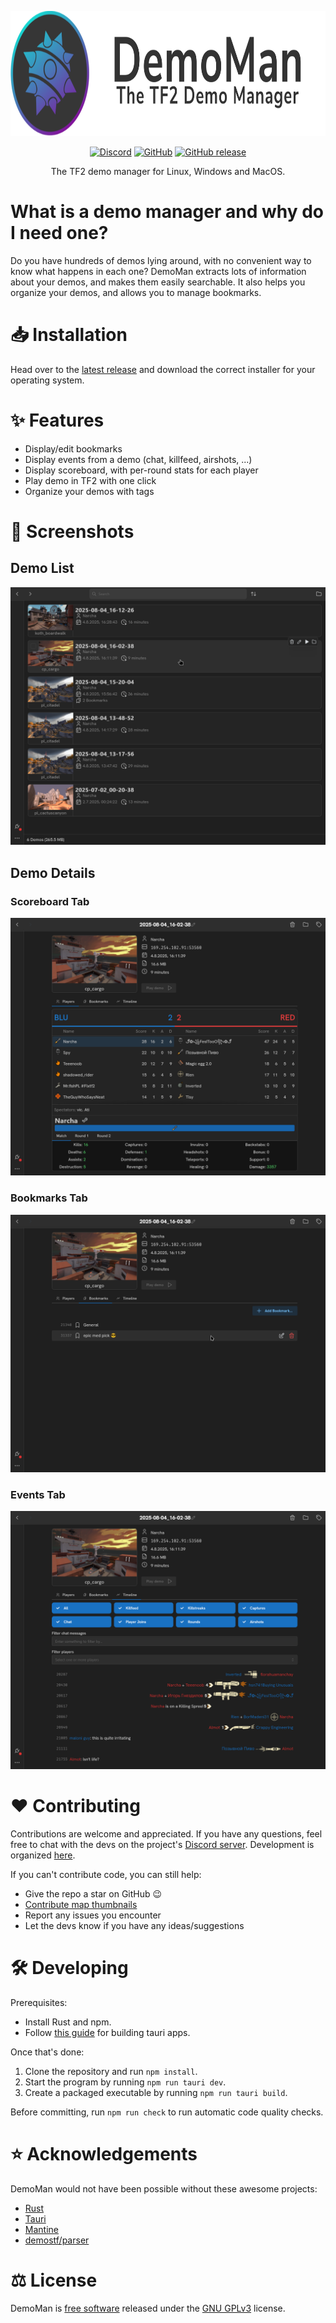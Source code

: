 <p align="center">
  <img src="./src/assets/banner.png" height="200">
</p>
<p align="center">
  <a href="https://discord.gg/GduKxhYFhR">
    <img alt="Discord" src="https://img.shields.io/discord/966262251944292372?style=for-the-badge"></a>
  <a href="LICENSE.txt">
    <img alt="GitHub" src="https://img.shields.io/github/license/DemomanApp/DemoMan?style=for-the-badge"></a>
  <a href="https://github.com/DemomanApp/DemoMan/releases/latest">
    <img alt="GitHub release" src="https://img.shields.io/github/v/release/DemomanApp/DemoMan?include_prereleases&style=for-the-badge"></a>
</p>

<p align="center">The TF2 demo manager for Linux, Windows and MacOS.</p>

# What is a demo manager and why do I need one?

Do you have hundreds of demos lying around, with no convenient way to know what happens in each one?
DemoMan extracts lots of information about your demos, and makes them easily searchable.
It also helps you organize your demos, and allows you to manage bookmarks.

# 📥 Installation

Head over to the [latest release](https://github.com/DemomanApp/DemoMan/releases/latest) and download the correct installer for your operating system.

# ✨ Features

- Display/edit bookmarks
- Display events from a demo (chat, killfeed, airshots, ...)
- Display scoreboard, with per-round stats for each player
- Play demo in TF2 with one click
- Organize your demos with tags

# 📸 Screenshots

## Demo List

![Demo list](./.github/assets/screenshots/demo_list.png)

## Demo Details

### Scoreboard Tab

![Demo details - scoreboard](./.github/assets/screenshots/demo_details_scoreboard.png)

### Bookmarks Tab

![Demo details - bookmarks tab](./.github/assets/screenshots/demo_details_bookmarks.png)

### Events Tab

![Demo details - events tab](./.github/assets/screenshots/demo_details_events.png)

# ❤️ Contributing

Contributions are welcome and appreciated.
If you have any questions, feel free to chat with the devs
on the project's [Discord server](https://discord.gg/GduKxhYFhR).
Development is organized [here](https://github.com/orgs/DemomanApp/projects/2).

If you can't contribute code, you can still help:

- Give the repo a star on GitHub 😉
- [Contribute map thumbnails](https://github.com/DemomanApp/DemoMan/wiki/Contributing-a-map-thumbnail)
- Report any issues you encounter
- Let the devs know if you have any ideas/suggestions

# 🛠️ Developing

Prerequisites:

- Install Rust and npm.
- Follow [this guide](https://v2.tauri.app/start/prerequisites/) for building tauri apps.

Once that's done:

1. Clone the repository and run `npm install`.
2. Start the program by running `npm run tauri dev`.
3. Create a packaged executable by running `npm run tauri build`.

Before committing, run `npm run check` to run automatic code quality checks.

# ⭐ Acknowledgements

DemoMan would not have been possible without these awesome projects:

- [Rust](https://www.rust-lang.org/)
- [Tauri](https://tauri.app/)
- [Mantine](https://mantine.dev/)
- [demostf/parser](https://codeberg.org/demostf/parser/)

# ⚖️ License

DemoMan is [free software](https://www.gnu.org/philosophy/free-sw.html) released under the [GNU GPLv3](LICENSE.txt) license.
